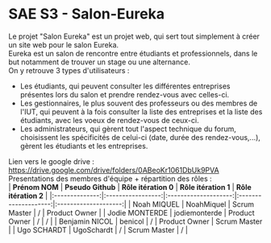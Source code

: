 # SAE S3 - Salon-Eureka
Le projet "Salon Eureka" est un projet web, qui sert tout simplement à créer un site web pour le salon Eureka.<br>
Eureka est un salon de rencontre entre étudiants et professionnels, dans le but notamment de trouver un stage ou une alternance.<br>
On y retrouve 3 types d'utilisateurs :
- Les étudiants, qui peuvent consulter les différentes entreprises présentes lors du salon et prendre rendez-vous avec celles-ci.
- Les gestionnaires, le plus souvent des professeurs ou des membres de l'IUT, qui peuvent à la fois consulter la liste des entreprises et la liste des étudiants, avec les voeux de rendez-vous de ceux-ci.
- Les administrateurs, qui gèrent tout l'aspect technique du forum, choisissent les spécificités de celui-ci (date, durée des rendez-vous,...), gèrent les étudiants et les entreprises.

Lien vers le google drive : https://drive.google.com/drive/folders/0ABeoKr1061DbUk9PVA<br>
Presentations des membres d'équipe + répartition des rôles :<br> 
| **Prénom NOM** | **Pseudo Github** | **Rôle itération 0** | **Rôle itération 1** | **Rôle itération 2** |
|:--------------:|:-----------------:|:--------------------:|:--------------------:|:--------------------:|
|   Noah MIQUEL  |     NoahMiquel    |     Scrum Master     |           /          |     Product Owner    |
| Jodie MONTERDE |   jodiemonterde   |     Product Owner    |           /          |           /          |
| Benjamin NICOL |      benicol      |           /          |     Product Owner    |     Scrum Master     |
|   Ugo SCHARDT  |     UgoSchardt    |           /          |     Scrum Master     |           /          |

